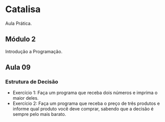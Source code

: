 # Catalisa

Aula Prática.

## Módulo 2

Introdução a Programação.

## Aula 09

### Estrutura de Decisão

* Exercício 1: Faça um programa que receba dois números e imprima o maior deles.
* Exercício 2: Faça um programa que receba o preço de três produtos e informe qual produto você deve comprar, sabendo que a decisão é sempre pelo mais barato.

